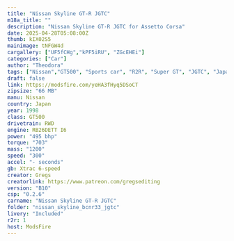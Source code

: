 ```yaml
---
title: "Nissan Skyline GT-R JGTC"
m18a_title: ""
description: "Nissan Skyline GT-R JGTC for Assetto Corsa"
date: 2025-04-28T05:08:00Z
thumb: kIX02S5
mainimage: tNFGW4d
cargallery: ["UF5fCHg","kPF5iRU", "ZGcEHEi"]
categories: ["Car"]
author: "Theodora"
tags: ["Nissan","GT500", "Sports car", "R2R", "Super GT", "JGTC", "Japan", "1998", "Gregs"]
draft: false
link: https://modsfire.com/yeHA3fHyq5DSoCT
zipsize: "66 MB"
manu: Nissan
country: Japan
year: 1998
class: GT500
drivetrain: RWD
engine: RB26DETT I6
power: "495 bhp"
torque: "703"
mass: "1200"
speed: "300"
accel: "- seconds"
gb: Xtrac 6-speed
creator: Gregs
creatorlink: https://www.patreon.com/gregsediting
version: "B10"
csp: "0.2.6"
carname: "Nissan Skyline GT-R JGTC"
folder: "nissan_skyline_bcnr33_jgtc"
livery: "Included"
r2r: 1
host: ModsFire
---
```


